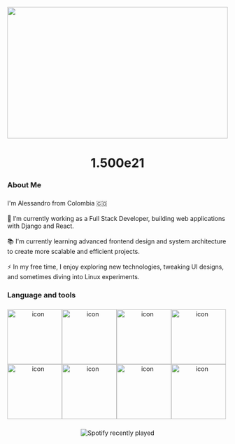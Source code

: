 <br clear="both">
<p align="center" style="margin:0;padding:0;overflow:hidden;height:300px;">
  <img src="https://images.alphacoders.com/765/765703.png" style="margin:0;padding:0;object-fit:cover;height:100%;width:auto;" />
</p>



###

<h1 align="center">1.500e21</h1>

###

<h3 align="left">About Me</h3>

###

<p align="left">I'm Alessandro from Colombia 🇨🇴<br><br>🔭 I’m currently working as a Full Stack Developer, building web applications with Django and React.<br><br>📚 I'm currently learning advanced frontend design and system architecture to create more scalable and efficient projects.<br><br>⚡ In my free time, I enjoy exploring new technologies, tweaking UI designs, and sometimes diving into Linux experiments.</p>

###

<h3 align="left">Language and tools</h3>

###

<div align="center">
<div style="display: flex; align-items: flex-start;">
  <img src="https://techstack-generator.vercel.app/js-icon.svg" alt="icon" width="125" height="125" />
  <img src="https://techstack-generator.vercel.app/ts-icon.svg" alt="icon" width="125" height="125" />
  <img src="https://techstack-generator.vercel.app/react-icon.svg" alt="icon" width="125" height="125" />
  <img src="https://techstack-generator.vercel.app/jest-icon.svg" alt="icon" width="125" height="125" />
</div><div style="display: flex; align-items: flex-start;">
  <img src="https://techstack-generator.vercel.app/prettier-icon.svg" alt="icon" width="125" height="125" />
  <img src="https://techstack-generator.vercel.app/python-icon.svg" alt="icon" width="125" height="125" />
  <img src="https://techstack-generator.vercel.app/docker-icon.svg" alt="icon" width="125" height="125" />
  <img src="https://techstack-generator.vercel.app/mysql-icon.svg" alt="icon" width="125" height="125" /></div>
</div>

###

<div align="center">
  <img src="https://spotify-recently-played-readme.vercel.app/api?count=5" alt="Spotify recently played"  />
</div>

###
